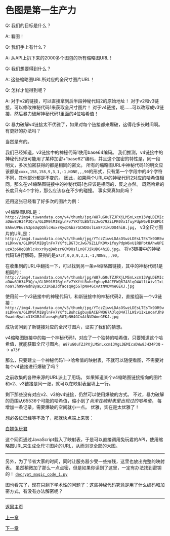 # 色图是第一生产力

Q: 我们的目标是什么？

A: 看图！

Q: 我们手上有什么？

A: 从API上扒下来的2000多个图包的所有缩略图URL！

Q: 我们想要得到什么？

A: 这些缩略图URL所对应的全尺寸图片URL！

Q: 怎样才能得到呢？

A: 对于v2的链接，可以直接拿到后半段神秘代码2的原始地址！
对于v2和v3链接，可以修改神秘代码1来获取全尺寸图片！
对于v4链接，呃……可以改写成v3链接，然后暴力破解神秘代码1里面的4位哈希值！

Q: 暴力破解v4链接太不优雅了，如果对每个链接都来爆破，这得花多长时间啊。有更好的办法吗？

当然是有的。

我们已经知道，v3链接中的神秘代码1使用base64编码。
我们推测，v4链接中的神秘代码很可能用了某种加密+“base62”编码，并且这个加密的特性是，同一段明文，多次加密获得的都是相同的密文。
所有的缩略图URL中神秘代码1的明文应该都是`xxxx,158,158,9,3,1,-1,NONE,,,90`的形式，只有第一个字段中的4个字符不同，其他部分都是不变的。
因此，如果两个URL中的神秘代码2对应的哈希值相同，那么在v4缩略图链接中的神秘代码1也应该是相同的，反之亦然。
既然哈希的长度只有4个字符，那么应该存在不少的碰撞。
事实果真如此吗？

还用这张已经看了好多次的图片为例：

v4缩略图URL是：
`http://img4.tuwandata.com/v4/thumb/jpg/W87uG0uTZJPXjLMSnLxcm13VgLDEMIcaDWw8JH34P3Q/u/GLDM9lMIBglnFv7YKftLBGT3cJwG79ZiLPK0Vx1fuyPdpW6vU1RBPbt8AhwUPEuzA3p6UqQQhlcHxxrRyqDAbzrGCWDUslLn8FJikUDO4hiB.jpg`，
v3全尺寸图片的URL是：
`http://img4.tuwandata.com/v3/thumb/jpg/YTczZiwwLDAsOSwzLDEsLTEsTk9ORSwsLDkw/u/GLDM9lMIBglnFv7YKftLBGT3cJwG79ZiLPK0Vx1fuyPdpW6vU1RBPbt8AhwUPEuzA3p6UqQQhlcHxxrRyqDAbzrGCWDUslLn8FJikUDO4hiB.jpg`。
将v3链接中的神秘代码1进行解码，获得的是`a73f,0,0,9,3,1,-1,NONE,,,90`。

在收集到的URL中翻找一下，可以找到另一条v4缩略图链接，其中的神秘代码1是相同的：
`http://img4.tuwandata.com/v4/thumb/jpg/W87uG0uTZJPXjLMSnLxcm13VgLDEMIcaDWw8JH34P3Q/u/GLDM9lMIBglnFv7YKftLBuhcEgbuyBACEFWQ67A3lqO4AllLWiv1IxLnoaYJh99wadnByaLx31KGBJdfaosqHg5GTpNH4GCvAtNVDWneGEKJ.jpg`

使用前一个v3链接中的神秘代码1，和新链接中的神秘代码2，直接组装一个v3链接：
`http://img4.tuwandata.com/v3/thumb/jpg/YTczZiwwLDAsOSwzLDEsLTEsTk9ORSwsLDkw/u/GLDM9lMIBglnFv7YKftLBuhcEgbuyBACEFWQ67A3lqO4AllLWiv1IxLnoaYJh99wadnByaLx31KGBJdfaosqHg5GTpNH4GCvAtNVDWneGEKJ.jpg`

成功访问到了新链接对应的全尺寸图片，证实了我们的猜想。

v4缩略图链接中的每一个神秘代码1，对应了一个独特的哈希值，只要知道这个哈希值，就能获取全尺寸图片。`W87uG0uTZJPXjLMSnLxcm13VgLDEMIcaDWw8JH34P3Q` --> `a73f`

那么，只要建立一个神秘代码1-->哈希值的映射表，不就可以随便看图，不需要对每个v4链接进行爆破了吗？

之前收集的各种来源的URL派上了用场。
如果知道某个v4缩略图链接指向的图片和v2、v3链接是同一张，就可以在映射表里填上一行。

剩下那些没有对应v2、v3的v4链接，仍然可以使用爆破的方式。
不过，暴力破解的范围从65536个可能的哈希值，缩小到了*尚未在映射表里出现过的哈希值*。
每增加一条记录，需要爆破的空间就小一点。
优雅，实在是太优雅了！

想必各位已经等不及了，那就快点端上来罢：

[白嫖兔玩君](https://lunarveteran.github.io/baipiao/index.html)

这个网页通过JavaScript载入了映射表，于是可以直接调用兔玩君的API，使用缩略图URL来生成全尺寸图片的URL，从而浏览全部的大图。

---

另外，为了节省大家的时间，同时让服务器少受一些摧残，这里也放出完整的映射表。
虽然稍微加了那么一点点密，但是如果你读到了这里，一定有办法找到密钥的！
[`decrypt_magic_code_1.py`](../decrypt_magic_code_1.py)

图也看完了，现在只剩下学术性的问题了：这些神秘代码究竟是用了什么编码和加密方式，有没有办法解密呢？

---

[返回主页](../README.md)

[上一章](chapter2.md)

[下一章](chapter4.md)
